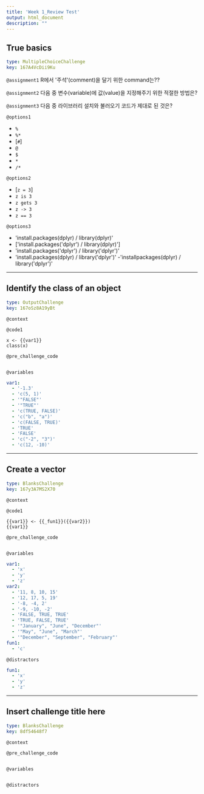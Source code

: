 ```yaml
---
title: 'Week 1_Review Test'
output: html_document
description: ""
---
```


## True basics

```yaml
type: MultipleChoiceChallenge
key: 167A4VcDii9Ku
```

`@assignment1`
R에서 '주석'(comment)을 달기 위한 command는??

`@assignment2`
다음 중 변수(variable)에 값(value)을 지정해주기 위한 적절한 방법은?

`@assignment3`
다음 중 라이브러리 설치와 불러오기 코드가 제대로 된 것은?

`@options1`
- `%`
- `%*`
- [`#`]
- `@`
- `$`
- `*`
- `/*`

`@options2`
- [`z = 3`]
- `z is 3`
- `z gets 3`
- `z -> 3`
- `z == 3`

`@options3`
- 'install.packages(dplyr) / library(dplyr)'
- ['install.packages('dplyr') / library(dplyr)']
- 'install.packages('dplyr') / library('dplyr')'
- 'install.packages(dplyr) / library('dplyr')'
-'installpackages(dplyr) / library('dplyr')'

---

## Identify the class of an object

```yaml
type: OutputChallenge
key: 167oSz8A19yBt
```

`@context`


`@code1`
```{r}
x <- {{var1}}
class(x)
```

`@pre_challenge_code`
```{r}

```

`@variables`
```yaml
var1:
  - '-1.3'
  - 'c(5, 1)'
  - '"FALSE"'
  - '"TRUE"'
  - 'c(TRUE, FALSE)'
  - 'c("b", "a")'
  - 'c(FALSE, TRUE)'
  - 'TRUE'
  - 'FALSE'
  - 'c("-2", "3")'
  - 'c(12, -10)'
```

---

## Create a vector

```yaml
type: BlanksChallenge
key: 167y3A7MS2X70
```

`@context`


`@code1`
```{r}
{{var1}} <- {{_fun1}}({{var2}})
{{var1}}
```

`@pre_challenge_code`
```{r}

```

`@variables`
```yaml
var1:
  - 'x'
  - 'y'
  - 'z'
var2:
  - '11, 8, 10, 15'
  - '12, 17, 5, 19'
  - '-8, -4, 2'
  - '-9, -10, -2'
  - 'FALSE, TRUE, TRUE'
  - 'TRUE, FALSE, TRUE'
  - '"January", "June", "December"'
  - '"May", "June", "March"'
  - '"December", "September", "February"'
fun1:
  - 'c'
```

`@distractors`
```yaml
fun1:
  - 'x'
  - 'y'
  - 'z'
```

---

## Insert challenge title here

```yaml
type: BlanksChallenge
key: 8df54648f7
```

`@context`


`@pre_challenge_code`
```{r}

```

`@variables`
```yaml

```

`@distractors`
```yaml

```
